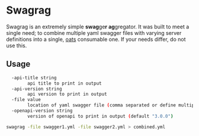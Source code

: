 # Swagrag

Swagrag is an extremely simple **swag**ge**r ag**gregator. It was built to meet a single need; to combine multiple yaml swagger files with varying server definitions into a single, [oats](https://github.com/influxdata/oats/) consumable one. If your needs differ, do not use this.

## Usage

```sh
  -api-title string
    	api title to print in output
  -api-version string
    	api version to print in output
  -file value
    	location of yaml swagger file (comma separated or define multiple times)
  -openapi-version string
    	version of openapi to print in output (default "3.0.0")
```

```sh
swagrag -file swagger1.yml -file swagger2.yml > combined.yml
```
